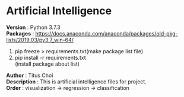 # Artificial Intelligence

**Version**     : Python 3.7.3<br>
**Packages**    : https://docs.anaconda.com/anaconda/packages/old-pkg-lists/2019.03/py3.7_win-64/<br>
1. pip freeze > requirements.txt(make package list file)
2. pip install -r requirements.txt<br>(install package about list)

**Author**      : Titus Choi<br>
**Description** : This is artificial intelligence files for project.<br>
**Order**       : visualization -> regression -> classification<br>
